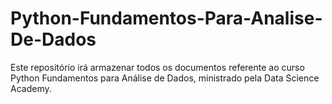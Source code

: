 # Python-Fundamentos-Para-Analise-De-Dados
Este repositório irá armazenar todos os documentos referente ao curso Python Fundamentos para Análise de Dados, ministrado pela Data Science Academy.
